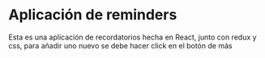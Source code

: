 # Aplicación de reminders

Esta es una aplicación de recordatorios hecha en React, junto con redux y css, para añadir uno nuevo se debe hacer click en el botón de más